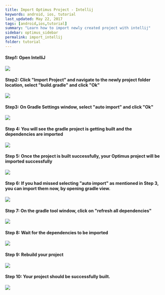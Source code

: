 ```yaml
---
title: Import Optimus Project - Intellij
keywords: android, ios, tutorial
last_updated: May 22, 2017
tags: [android,ios,tutorial]
summary: "Learn how to import newly created project with intellij"
sidebar: optimus_sidebar
permalink: import_intellij
folder: tutorial
---
```


#### Step1: Open IntelliJ
![](/images/intellij/Step1.png)

#### Step2: Click "Import Project" and navigate to the newly project folder location, select "build.gradle" and click "Ok"
![](/images/intellij/Step2.png)

#### Step3: On Gradle Settings window, select "auto import" and click "Ok"
![](/images/intellij/Step3.png)

#### Step 4: You will see the gradle project is getting built and the dependencies are imported
![](/images/intellij/Step4.png)

#### Step 5: Once the project is built successfully, your Optimus project will be imported successfully
![](/images/intellij/Step5.png)

#### Step 6: If you had missed selecting "auto import" as mentioned in Step 3, you can import them now, by opening gradle view.
![](/images/intellij/Step6.png)

#### Step 7: On the gradle tool window, click on "refresh all dependencies"
![](/images/intellij/Step7.png)

#### Step 8: Wait for the dependencies to be imported
![](/images/intellij/Step8.png)

#### Step 9: Rebuild your project
![](/images/intellij/Step9.png)

#### Step 10: Your project should be successfully built.
![](/images/intellij/Step10.png)